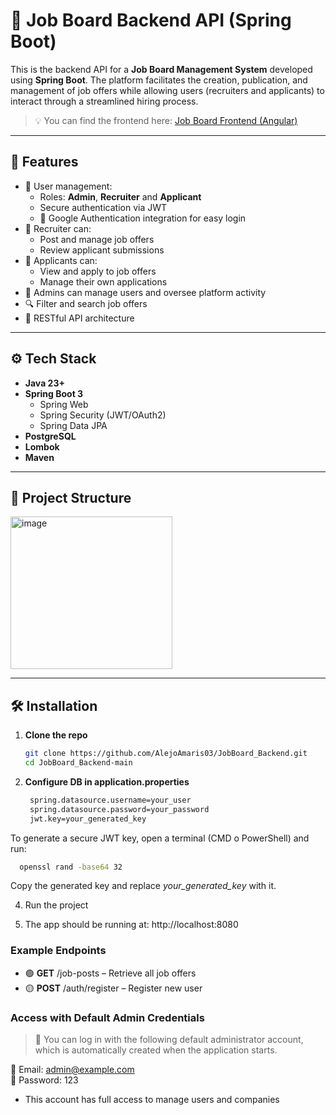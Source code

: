 # 💼 Job Board Backend API (Spring Boot)

This is the backend API for a **Job Board Management System** developed using **Spring Boot**. The platform facilitates the creation, publication, and management of job offers while allowing users (recruiters and applicants) to interact through a streamlined hiring process.

> 💡 You can find the frontend here: [Job Board Frontend (Angular)](https://github.com/AlejoAmaris03/JobBoard_Frontend)

---

## 📌 Features

- 👥 User management:
  - Roles: **Admin**, **Recruiter** and **Applicant**
  - Secure authentication via JWT
  - 🔐 Google Authentication integration for easy login
- 📢 Recruiter can:
  - Post and manage job offers
  - Review applicant submissions
- 📝 Applicants can:
  - View and apply to job offers
  - Manage their own applications
- 📂 Admins can manage users and oversee platform activity
- 🔍 Filter and search job offers
- 📄 RESTful API architecture

---

## ⚙️ Tech Stack

- **Java 23+**
- **Spring Boot 3**
  - Spring Web
  - Spring Security (JWT/OAuth2)
  - Spring Data JPA
- **PostgreSQL**
- **Lombok**
- **Maven**

---

## 📁 Project Structure
<img width="259" height="244" alt="image" src="https://github.com/user-attachments/assets/f8ab0d86-b1a1-4f66-baec-af46cae7479a" />

---

## 🛠️ Installation

1. **Clone the repo**
   ```bash
   git clone https://github.com/AlejoAmaris03/JobBoard_Backend.git
   cd JobBoard_Backend-main

2. **Configure DB in application.properties**
   ```bash
    spring.datasource.username=your_user
    spring.datasource.password=your_password
    jwt.key=your_generated_key
  To generate a secure JWT key, open a terminal (CMD o PowerShell) and run:
  ```bash
    openssl rand -base64 32
  ```
  Copy the generated key and replace *your_generated_key* with it.

4. Run the project

5. The app should be running at: http://localhost:8080

### Example Endpoints
- 🟢 **GET** /job-posts – Retrieve all job offers
- 🟡 **POST** /auth/register – Register new user

### Access with Default Admin Credentials
  > 📝 You can log in with the following default administrator account, which is automatically created when the application starts.

👤 Email: admin@example.com  
🔑 Password: 123
 
- This account has full access to manage users and companies
